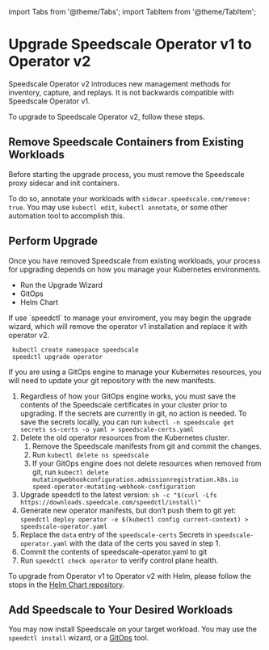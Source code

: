 import Tabs from '@theme/Tabs';
import TabItem from '@theme/TabItem';

# Upgrade Speedscale Operator v1 to Operator v2

Speedscale Operator v2 introduces new management methods for inventory, capture, and replays.
It is not backwards compatible with Speedscale Operator v1.

To upgrade to Speedscale Operator v2, follow these steps.

## Remove Speedscale Containers from Existing Workloads

Before starting the upgrade process, you must remove the Speedscale proxy sidecar and init containers.

To do so, annotate your workloads with `sidecar.speedscale.com/remove: true`. You may use `kubectl edit`,
`kubectl annotate`, or some other automation tool to accomplish this.


## Perform Upgrade

Once you have removed Speedscale from existing workloads, your process for upgrading depends on
how you manage your Kubernetes environments.

 * Run the Upgrade Wizard
 * GitOps
 * Helm Chart

<Tabs>
<TabItem value="wizard" label="Wizard" default>
If use `speedctl` to manage your enviroment, you may begin the upgrade wizard,
which will remove the operator v1 installation and replace it with operator v2.

```shell
 kubectl create namespace speedscale
 speedctl upgrade operator
```

</TabItem>

<TabItem value="gitops" label="GitOps">

If you are using a GitOps engine to manage your Kubernetes resources, you will need to update your git
repository with the new manifests.

1. Regardless of how your GitOps engine works, you must save the contents of the Speedscale certificates in your cluster prior to upgrading. If the secrets are currently in git, no action is needed. To save the secrets locally, you can run `kubectl -n speedscale get secrets ss-certs -o yaml > speedscale-certs.yaml`
2. Delete the old operator resources from the Kubernetes cluster.
    1. Remove the Speedscale manifests from git and commit the changes.
    1. Run `kubectl delete ns speedscale`
    1. If your GitOps engine does not delete resources when removed from git, run `kubectl delete mutatingwebhookconfiguration.admissionregistration.k8s.io speed-operator-mutating-webhook-configuration`
3. Upgrade speedctl to the latest version:  `sh -c "$(curl -Lfs https://downloads.speedcale.com/speedctl/install)"`
4. Generate new operator manifests, but don’t push them to git yet: `speedctl deploy operator -e $(kubectl config current-context) > speedscale-operator.yaml`
5. Replace the `data` entry of the `speedscale-certs` Secrets in `speedscale-operator.yaml` with the data of the certs you saved in step 1.
6. Commit the contents of speedscale-operator.yaml to git
7. Run `speedctl check operator` to verify control plane health.

</TabItem>

<TabItem value="helm" label="Helm">

To upgrade from Operator v1 to Operator v2 with Helm, please follow the stops in the [Helm Chart repository](https://github.com/speedscale/operator-helm).


</TabItem>
</Tabs>

## Add Speedscale to Your Desired Workloads

You may now install Speedscale on your target workload. You may use the `speedctl install` wizard, or a [GitOps](overview.md/#gitops-install-for-kubernetes-via-manifests) tool.
 
